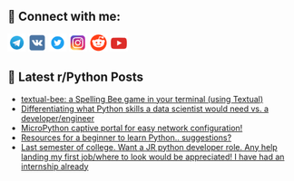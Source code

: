 ## 🔎 Connect with me:
[<img src="https://github.com/bullbesh/bullbesh/blob/main/images/Telegram.png" width="32" height="32" />](https://t.me/bullbesh)
[<img src="https://github.com/bullbesh/bullbesh/blob/main/images/VK.png" width="32" height="32" />](https://vk.com/bullbesh)
[<img src="https://github.com/bullbesh/bullbesh/blob/main/images/Twitter.png" width="32" height="32" />](https://twitter.com/bullbesh1)
[<img src="https://github.com/bullbesh/bullbesh/blob/main/images/Instagram.png" width="32" height="32" />](https://www.instagram.com/bullbesh)
[<img src="https://github.com/bullbesh/bullbesh/blob/main/images/Reddit.png" width="32" height="32" />](https://www.reddit.com/user/bullbesh)
[<img src="https://github.com/bullbesh/bullbesh/blob/main/images/YouTube.png" width="32" height="32" />](https://www.youtube.com/channel/UCtfjRs6uzgq5mfm8S06WTcg)

## 📕 Latest r/Python Posts
<!-- BLOG-POST-LIST:START -->
- [textual-bee: a Spelling Bee game in your terminal &lpar;using Textual&rpar;](https://www.reddit.com/r/Python/comments/10i31bb/textualbee_a_spelling_bee_game_in_your_terminal/)
- [Differentiating what Python skills a data scientist would need vs. a developer/engineer](https://www.reddit.com/r/Python/comments/10i2351/differentiating_what_python_skills_a_data/)
- [MicroPython captive portal for easy network configuration!](https://www.reddit.com/r/Python/comments/10i18vs/micropython_captive_portal_for_easy_network/)
- [Resources for a beginner to learn Python.. suggestions?](https://www.reddit.com/r/Python/comments/10i08vv/resources_for_a_beginner_to_learn_python/)
- [Last semester of college. Want a JR python developer role. Any help landing my first job/where to look would be appreciated! I have had an internship already](https://www.reddit.com/r/Python/comments/10hzc9v/last_semester_of_college_want_a_jr_python/)
<!-- BLOG-POST-LIST:END -->

